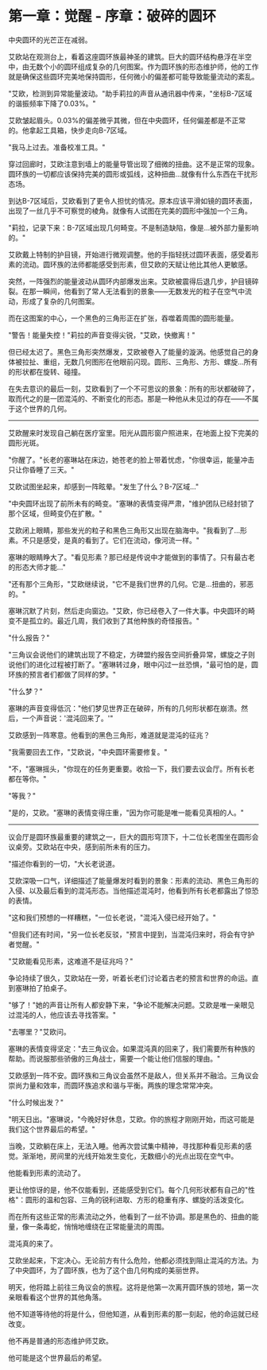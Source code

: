 # 第一章：觉醒 - 序章：破碎的圆环

中央圆环的光芒正在减弱。

艾欧站在观测台上，看着这座圆环族最神圣的建筑。巨大的圆环结构悬浮在半空中，由无数个小的圆环组成复杂的几何图案。作为圆环族的形态维护师，他的工作就是确保这些圆环完美地保持圆形，任何微小的偏差都可能导致能量流动的紊乱。

"艾欧，检测到异常能量波动。"助手莉拉的声音从通讯器中传来，"坐标B-7区域的谐振频率下降了0.03%。"

艾欧皱起眉头。0.03%的偏差微乎其微，但在中央圆环，任何偏差都是不正常的。他拿起工具箱，快步走向B-7区域。

"我马上过去。准备校准工具。"

穿过回廊时，艾欧注意到墙上的能量导管出现了细微的扭曲。这不是正常的现象。圆环族的一切都应该保持完美的圆形或弧线，这种扭曲...就像有什么东西在干扰形态场。

到达B-7区域后，艾欧看到了更令人担忧的情况。原本应该平滑如镜的圆环表面，出现了一丝几乎不可察觉的棱角。就像有人试图在完美的圆形中强加一个三角。

"莉拉，记录下来：B-7区域出现几何畸变。不是制造缺陷，像是...被外部力量影响的。"

艾欧戴上特制的护目镜，开始进行微观调整。他的手指轻抚过圆环表面，感受着形素的流动。圆环族的法师都能感受到形素，但艾欧的天赋让他比其他人更敏感。

突然，一阵强烈的能量波动从圆环内部爆发出来。艾欧被震得后退几步，护目镜碎裂。在那一瞬间，他看到了常人无法看到的景象——无数发光的粒子在空气中流动，形成了复杂的几何图案。

而在这图案的中心，一个黑色的三角形正在扩张，吞噬着周围的圆形能量。

"警告！能量失控！"莉拉的声音变得尖锐，"艾欧，快撤离！"

但已经太迟了。黑色三角形突然爆发，艾欧被卷入了能量的漩涡。他感觉自己的身体被拉扯、重组，无数几何图形在他眼前闪现。圆形、三角形、方形、螺旋...所有的形状都在旋转、碰撞。

在失去意识的最后一刻，艾欧看到了一个不可思议的景象：所有的形状都破碎了，取而代之的是一团混沌的、不断变化的形态。那是一种他从未见过的存在——不属于这个世界的几何。

---

艾欧醒来时发现自己躺在医疗室里。阳光从圆形窗户照进来，在地面上投下完美的圆形光斑。

"你醒了。"长老的塞琳站在床边，她苍老的脸上带着忧虑，"你很幸运，能量冲击只让你昏睡了三天。"

艾欧试图坐起来，却感到一阵眩晕。"发生了什么？B-7区域..."

"中央圆环出现了前所未有的畸变。"塞琳的表情变得严肃，"维护团队已经封锁了那个区域，但畸变仍在扩散。"

艾欧闭上眼睛，那些发光的粒子和黑色三角形又出现在脑海中。"我看到了...形素。不只是感受，是真的看到了。它们在流动，像河流一样。"

塞琳的眼睛睁大了。"看见形素？那已经是传说中才能做到的事情了。只有最古老的形态大师才能..."

"还有那个三角形，"艾欧继续说，"它不是我们世界的几何。它是...扭曲的，邪恶的。"

塞琳沉默了片刻，然后走向窗边。"艾欧，你已经卷入了一件大事。中央圆环的畸变不是孤立的。最近几周，我们收到了其他种族的奇怪报告。"

"什么报告？"

"三角议会说他们的建筑出现了不稳定，方碑盟约报告空间折叠异常，螺旋之子则说他们的进化过程被打断了。"塞琳转过身，眼中闪过一丝恐惧，"最可怕的是，圆环族的预言者们都做了同样的梦。"

"什么梦？"

塞琳的声音变得低沉："他们梦见世界正在破碎，所有的几何形状都在崩溃。然后，一个声音说：'混沌回来了。'"

艾欧感到一阵寒意。他看到的黑色三角形，难道就是混沌的征兆？

"我需要回去工作，"艾欧说，"中央圆环需要修复。"

"不，"塞琳摇头，"你现在的任务更重要。收拾一下，我们要去议会厅。所有长老都在等你。"

"等我？"

"是的，艾欧。"塞琳的表情变得庄重，"因为你可能是唯一能看见真相的人。"

---

议会厅是圆环族最重要的建筑之一，巨大的圆形穹顶下，十二位长老围坐在圆形会议桌旁。艾欧站在中央，感到前所未有的压力。

"描述你看到的一切，"大长老说道。

艾欧深吸一口气，详细描述了能量爆发时看到的景象：形素的流动、黑色三角形的入侵、以及最后看到的混沌形态。当他描述混沌时，他看到所有长老都露出了惊恐的表情。

"这和我们预想的一样糟糕，"一位长老说，"混沌入侵已经开始了。"

"但我们还有时间，"另一位长老反驳，"预言中提到，当混沌归来时，将会有守护者觉醒。"

"艾欧能看见形素，这难道不是征兆吗？"

争论持续了很久，艾欧站在一旁，听着长老们讨论着古老的预言和世界的命运。直到塞琳拍了拍桌子。

"够了！"她的声音让所有人都安静下来，"争论不能解决问题。艾欧是唯一亲眼见过混沌的人，他应该去寻找答案。"

"去哪里？"艾欧问。

塞琳的表情变得坚定："去三角议会。如果混沌真的回来了，我们需要所有种族的帮助。而说服那些骄傲的三角战士，需要一个能让他们信服的理由。"

艾欧感到一阵不安。圆环族和三角议会虽然不是敌人，但关系并不融洽。三角议会崇尚力量和效率，而圆环族追求和谐与平衡。两族的理念常常冲突。

"什么时候出发？"

"明天日出。"塞琳说，"今晚好好休息，艾欧。你的旅程才刚刚开始，而这可能是我们这个世界最后的希望。"

当晚，艾欧躺在床上，无法入睡。他再次尝试集中精神，寻找那种看见形素的感觉。渐渐地，房间里的光线开始发生变化，无数细小的光点出现在空气中。

他能看到形素的流动了。

更让他惊讶的是，他不仅能看到，还能感受到它们。每个几何形状都有自己的"性格"：圆形的温和包容、三角的锐利进取、方形的稳重有序、螺旋的活泼变化。

而在所有这些正常的形素流动之外，他看到了一丝不协调。那是黑色的、扭曲的能量，像一条毒蛇，悄悄地缠绕在正常能量流的周围。

混沌真的来了。

艾欧坐起来，下定决心。无论前方有什么危险，他都必须找到阻止混沌的方法。为了中央圆环，为了圆环族，也为了这个由几何构成的美丽世界。

明天，他将踏上前往三角议会的旅程。这将是他第一次离开圆环族的领地，第一次亲眼看看这个世界的其他角落。

他不知道等待他的将是什么，但他知道，从看到形素的那一刻起，他的命运就已经改变。

他不再是普通的形态维护师艾欧。

他可能是这个世界最后的希望。